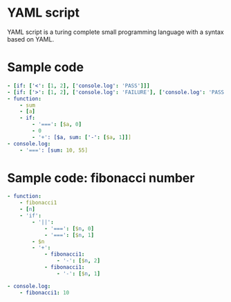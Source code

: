 # YAML script

YAML script is a turing complete small programming language with a syntax based on YAML.

# Sample code

```yaml
- [if: ['<': [1, 2], ['console.log': 'PASS']]]
- [if: ['>': [1, 2], ['console.log': 'FAILURE'], ['console.log': 'PASS']]]
- function:
    - sum
    - [a]
    - if:
        - '===': [$a, 0]
        - 0
        - '+': [$a, sum: ['-': [$a, 1]]]
- console.log:
    - '===': [sum: 10, 55]
```

# Sample code: fibonacci number

```yaml
- function:
    - fibonacci1
    - [n]
    - 'if':
        - '||':
            - '===': [$n, 0]
            - '===': [$n, 1]
        - $n
        - '+':
            - fibonacci1:
                - '-': [$n, 2]
            - fibonacci1:
                - '-': [$n, 1]

- console.log:
    - fibonacci1: 10
```

